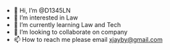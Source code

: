 - 👋 Hi, I’m @D1345LN
- 👀 I’m interested in Law
- 🌱 I’m currently learning Law and Tech
- 💞️ I’m looking to collaborate on company
- 📫 How to reach me please email xjayby@gmail.com

<!---
D1345LN/D1345LN is a ✨ special ✨ repository because its `README.md` (this file) appears on your GitHub profile.
You can click the Preview link to take a look at your changes.
--->
